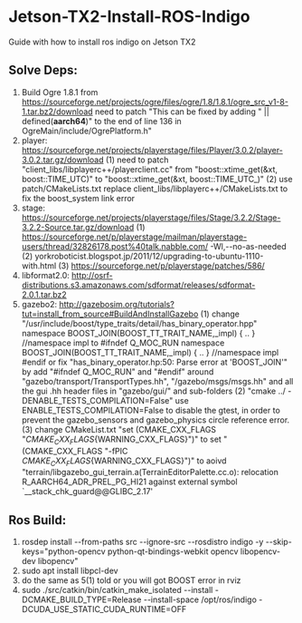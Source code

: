# Jetson-TX2-Install-ROS-Indigo
Guide with how to install ros indigo on Jetson TX2

## Solve Deps:
1. Build Ogre 1.8.1 from https://sourceforge.net/projects/ogre/files/ogre/1.8/1.8.1/ogre_src_v1-8-1.tar.bz2/download 
   need to patch "This can be fixed by adding " || defined(__aarch64__)" to the end of line 136 in OgreMain/include/OgrePlatform.h" 
2. player: https://sourceforge.net/projects/playerstage/files/Player/3.0.2/player-3.0.2.tar.gz/download 
   (1) need to patch "client_libs/libplayerc++/playerclient.cc" from "boost::xtime_get(&xt, boost::TIME_UTC)" to "boost::xtime_get(&xt,   boost::TIME_UTC_)" 
   (2) use patch/CMakeLists.txt replace client_libs/libplayerc++/CMakeLists.txt to fix the boost_system link error 
3. stage: https://sourceforge.net/projects/playerstage/files/Stage/3.2.2/Stage-3.2.2-Source.tar.gz/download
   (1)   https://sourceforge.net/p/playerstage/mailman/playerstage-users/thread/32826178.post%40talk.nabble.com/
    -Wl,--no-as-needed
   (2) yorkroboticist.blogspot.jp/2011/12/upgrading-to-ubuntu-1110-with.html 
   (3) https://sourceforge.net/p/playerstage/patches/586/
4. libformat2.0: http://osrf-distributions.s3.amazonaws.com/sdformat/releases/sdformat-2.0.1.tar.bz2 
5. gazebo2: http://gazebosim.org/tutorials?tut=install_from_source#BuildAndInstallGazebo 
   (1) change "/usr/include/boost/type_traits/detail/has_binary_operator.hpp"
      namespace BOOST_JOIN(BOOST_TT_TRAIT_NAME,_impl) {
      ..
      } //namespace impl
      to
      #ifndef Q_MOC_RUN
      namespace BOOST_JOIN(BOOST_TT_TRAIT_NAME,_impl) {
      ..
      } //namespace impl
      #endif
      or
      fix "has_binary_operator.hp:50: Parse error at 'BOOST_JOIN'" by add "#ifndef Q_MOC_RUN" and "#endif" around "gazebo/transport/TransportTypes.hh", "/gazebo/msgs/msgs.hh" and all the gui .hh header files in "gazebo/gui/" and sub-folders 
   (2) "cmake ../ -DENABLE_TESTS_COMPILATION=False" use ENABLE_TESTS_COMPILATION=False to disable the gtest, in order to prevent the gazebo_sensors and gazebo_physics circle reference error. 
   (3) change CMakeList.txt "set (CMAKE_CXX_FLAGS "${CMAKE_CXX_FLAGS}${WARNING_CXX_FLAGS}")" to set "(CMAKE_CXX_FLAGS "-fPIC ${CMAKE_CXX_FLAGS}${WARNING_CXX_FLAGS}")" to aoivd "terrain/libgazebo_gui_terrain.a(TerrainEditorPalette.cc.o): relocation R_AARCH64_ADR_PREL_PG_HI21 against external symbol `__stack_chk_guard@@GLIBC_2.17'
   
## Ros Build:
1. rosdep install --from-paths src --ignore-src --rosdistro indigo -y --skip-keys="python-opencv python-qt-bindings-webkit opencv libopencv-dev libopencv" 
2. sudo apt install libpcl-dev
3. do the same as 5(1) told or you will got BOOST error in rviz
2. sudo ./src/catkin/bin/catkin_make_isolated --install -DCMAKE_BUILD_TYPE=Release --install-space /opt/ros/indigo -DCUDA_USE_STATIC_CUDA_RUNTIME=OFF

